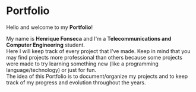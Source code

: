# Portfolio

Hello and welcome to my **Portfolio**!

My name is **Henrique Fonseca** and I'm a **Telecommunications and Computer Engineering** student. 
<br>
Here I will keep track of every project that I've made. Keep in mind that you may find projects more professional than others because some projects were made to try learning something new (like a programming language/technology) or just for fun.
<br>
The idea of this Portfolio is to document/organize my projects and to keep track of my progress and evolution throughout the years.
